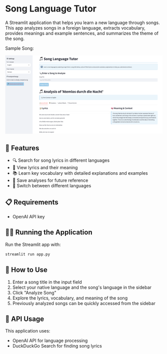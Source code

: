 # Song Language Tutor

A Streamlit application that helps you learn a new language through songs. This
app analyzes songs in a foreign language, extracts vocabulary, provides meanings
and example sentences, and summarizes the theme of the song.

Sample Song:

![App Sample Screenshot](images/Song%20Language%20Tutor.png)

## 🚀 Features

- 🔍 Search for song lyrics in different languages
- 📝 View lyrics and their meaning
- 📚 Learn key vocabulary with detailed explanations and examples
- 💾 Save analyses for future reference
- 🔄 Switch between different languages

## 📋 Requirements

- OpenAI API key

## 🏃‍♀️ Running the Application

Run the Streamlit app with:

```bash
streamlit run app.py
```

## 📘 How to Use

1. Enter a song title in the input field
2. Select your native language and the song's language in the sidebar
3. Click "Analyze Song"
4. Explore the lyrics, vocabulary, and meaning of the song
5. Previously analyzed songs can be quickly accessed from the sidebar

## 🔐 API Usage

This application uses:

- OpenAI API for language processing
- DuckDuckGo Search for finding song lyrics
